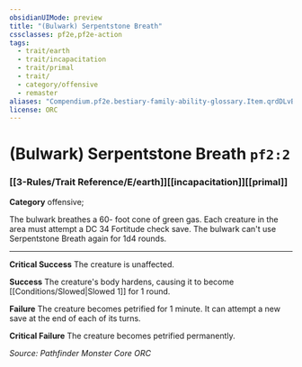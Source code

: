 ```yaml
---
obsidianUIMode: preview
title: "(Bulwark) Serpentstone Breath"
cssclasses: pf2e,pf2e-action
tags:
  - trait/earth
  - trait/incapacitation
  - trait/primal
  - trait/
  - category/offensive
  - remaster
aliases: "Compendium.pf2e.bestiary-family-ability-glossary.Item.qrdDLvBJMrLYtFQ8"
license: ORC
---
```

# (Bulwark) Serpentstone Breath `pf2:2`

### [[3-Rules/Trait Reference/E/earth]][[incapacitation]][[primal]]

**Category** offensive; 




The bulwark breathes a 60- foot cone of green gas. Each creature in the area must attempt a DC 34 Fortitude check save. The bulwark can't use Serpentstone Breath again for 1d4 rounds.

* * *

**Critical Success** The creature is unaffected.

**Success** The creature's body hardens, causing it to become [[Conditions/Slowed|Slowed 1]] for 1 round.

**Failure** The creature becomes petrified for 1 minute. It can attempt a new save at the end of each of its turns.

**Critical Failure** The creature becomes petrified permanently.

*Source: Pathfinder Monster Core*
*ORC*